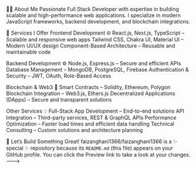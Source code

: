 👨‍💻 About Me
Passionate Full Stack Developer with expertise in building scalable and high-performance web applications. I specialize in modern JavaScript frameworks, backend development, and blockchain integrations.

🔹 Services I Offer
Frontend Development 🌐
React.js, Next.js, TypeScript – Scalable and responsive web apps
Tailwind CSS, Chakra UI, Material UI – Modern UI/UX design
Component-Based Architecture – Reusable and maintainable code

Backend Development ⚙️
Node.js, Express.js – Secure and efficient APIs
Database Management – MongoDB, PostgreSQL, Firebase
Authentication & Security – JWT, OAuth, Role-Based Access

Blockchain & Web3 🔗
Smart Contracts – Solidity, Ethereum, Polygon
Blockchain Integration – Web3.js, Ethers.js
Decentralized Applications (DApps) – Secure and transparent solutions

Other Services 💡
Full-Stack App Development – End-to-end solutions
API Integration – Third-party services, REST & GraphQL APIs
Performance Optimization – Faster load times and efficient data handling
Technical Consulting – Custom solutions and architecture planning

📌 Let’s Build Something Great!
faizanghani1366/faizanghani1366 is a ✨ special ✨ repository because its `README.md` (this file) appears on your GitHub profile.
You can click the Preview link to take a look at your changes.
--->
